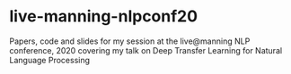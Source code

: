 # live-manning-nlpconf20
Papers, code and slides for my session at the live@manning NLP conference, 2020 covering my talk on Deep Transfer Learning for Natural Language Processing

